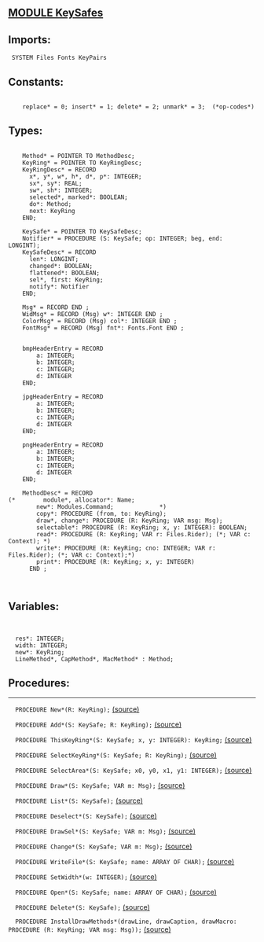 
## [MODULE KeySafes](https://github.com/io-core/Attest/blob/main/KeySafes.Mod)

  ## Imports:
` SYSTEM Files Fonts KeyPairs`

## Constants:
```
 
    replace* = 0; insert* = 1; delete* = 2; unmark* = 3;  (*op-codes*)

```
## Types:
```
 
    Method* = POINTER TO MethodDesc;
    KeyRing* = POINTER TO KeyRingDesc;
    KeyRingDesc* = RECORD
      x*, y*, w*, h*, d*, p*: INTEGER;
      sx*, sy*: REAL;
      sw*, sh*: INTEGER;
      selected*, marked*: BOOLEAN;
      do*: Method;
      next: KeyRing
    END;

    KeySafe* = POINTER TO KeySafeDesc;
    Notifier* = PROCEDURE (S: KeySafe; op: INTEGER; beg, end: LONGINT);
    KeySafeDesc* = RECORD
      len*: LONGINT;
      changed*: BOOLEAN;
      flattened*: BOOLEAN;
      sel*, first: KeyRing;
      notify*: Notifier
    END;

    Msg* = RECORD END ;
    WidMsg* = RECORD (Msg) w*: INTEGER END ;
    ColorMsg* = RECORD (Msg) col*: INTEGER END ;
    FontMsg* = RECORD (Msg) fnt*: Fonts.Font END ;
    

    bmpHeaderEntry = RECORD
        a: INTEGER;
        b: INTEGER;
        c: INTEGER;
        d: INTEGER
    END;

    jpgHeaderEntry = RECORD
        a: INTEGER;
        b: INTEGER;
        c: INTEGER;
        d: INTEGER
    END;

    pngHeaderEntry = RECORD
        a: INTEGER;
        b: INTEGER;
        c: INTEGER;
        d: INTEGER
    END;

    MethodDesc* = RECORD
(*        module*, allocator*: Name;
        new*: Modules.Command;             *)
        copy*: PROCEDURE (from, to: KeyRing);
        draw*, change*: PROCEDURE (R: KeyRing; VAR msg: Msg);
        selectable*: PROCEDURE (R: KeyRing; x, y: INTEGER): BOOLEAN;
        read*: PROCEDURE (R: KeyRing; VAR r: Files.Rider); (*; VAR c: Context); *)
        write*: PROCEDURE (R: KeyRing; cno: INTEGER; VAR r: Files.Rider); (*; VAR c: Context);*)
        print*: PROCEDURE (R: KeyRing; x, y: INTEGER)
      END ;

    
```
## Variables:
```
 
 
  res*: INTEGER;
  width: INTEGER;
  new*: KeyRing; 
  LineMethod*, CapMethod*, MacMethod* : Method;

```
## Procedures:
---

`  PROCEDURE New*(R: KeyRing);` [(source)](https://github.com/io-core/Attest/blob/main/KeySafes.Mod#L80)


`  PROCEDURE Add*(S: KeySafe; R: KeyRing);` [(source)](https://github.com/io-core/Attest/blob/main/KeySafes.Mod#L84)


`  PROCEDURE ThisKeyRing*(S: KeySafe; x, y: INTEGER): KeyRing;` [(source)](https://github.com/io-core/Attest/blob/main/KeySafes.Mod#L89)


`  PROCEDURE SelectKeyRing*(S: KeySafe; R: KeyRing);` [(source)](https://github.com/io-core/Attest/blob/main/KeySafes.Mod#L96)


`  PROCEDURE SelectArea*(S: KeySafe; x0, y0, x1, y1: INTEGER);` [(source)](https://github.com/io-core/Attest/blob/main/KeySafes.Mod#L101)


`  PROCEDURE Draw*(S: KeySafe; VAR m: Msg);` [(source)](https://github.com/io-core/Attest/blob/main/KeySafes.Mod#L115)


`  PROCEDURE List*(S: KeySafe);` [(source)](https://github.com/io-core/Attest/blob/main/KeySafes.Mod#L122)


`  PROCEDURE Deselect*(S: KeySafe);` [(source)](https://github.com/io-core/Attest/blob/main/KeySafes.Mod#L137)


`  PROCEDURE DrawSel*(S: KeySafe; VAR m: Msg);` [(source)](https://github.com/io-core/Attest/blob/main/KeySafes.Mod#L143)


`  PROCEDURE Change*(S: KeySafe; VAR m: Msg);` [(source)](https://github.com/io-core/Attest/blob/main/KeySafes.Mod#L152)


`  PROCEDURE WriteFile*(S: KeySafe; name: ARRAY OF CHAR);` [(source)](https://github.com/io-core/Attest/blob/main/KeySafes.Mod#L163)


`  PROCEDURE SetWidth*(w: INTEGER);` [(source)](https://github.com/io-core/Attest/blob/main/KeySafes.Mod#L171)


`  PROCEDURE Open*(S: KeySafe; name: ARRAY OF CHAR);` [(source)](https://github.com/io-core/Attest/blob/main/KeySafes.Mod#L176)


`  PROCEDURE Delete*(S: KeySafe);` [(source)](https://github.com/io-core/Attest/blob/main/KeySafes.Mod#L193)


`  PROCEDURE InstallDrawMethods*(drawLine, drawCaption, drawMacro: PROCEDURE (R: KeyRing; VAR msg: Msg));` [(source)](https://github.com/io-core/Attest/blob/main/KeySafes.Mod#L212)

